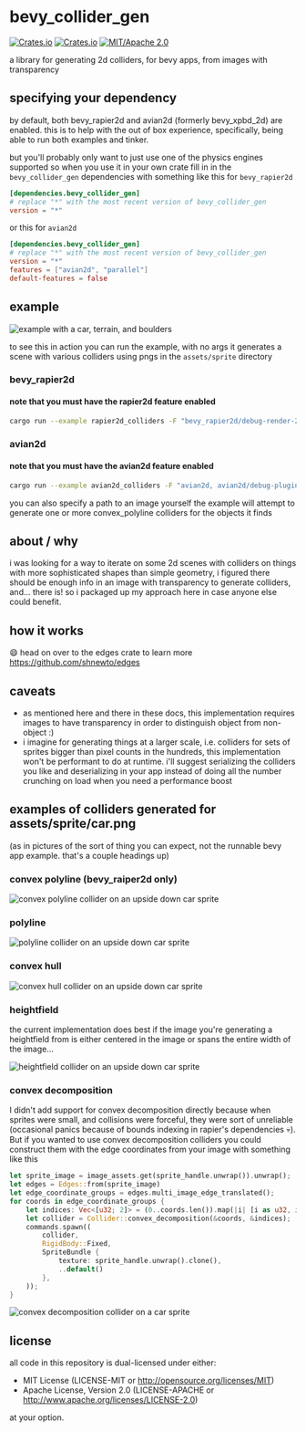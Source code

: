 # bevy_collider_gen

[![Crates.io](https://img.shields.io/crates/v/bevy_collider_gen.svg)](https://crates.io/crates/bevy_collider_gen)
[![Crates.io](https://img.shields.io/crates/d/bevy_collider_gen.svg)](https://crates.io/crates/bevy_collider_gen)
[![MIT/Apache 2.0](https://img.shields.io/badge/license-MIT%2FApache-blue.svg)](https://github.com/shnewto/bevy_collider_gen#license)

a library for generating 2d colliders, for bevy apps, from images with transparency

## specifying your dependency

by default, both bevy_rapier2d and avian2d (formerly bevy_xpbd_2d) are enabled. this is to help with the out of box experience, specifically, being able to run both examples and tinker.

but you'll probably only want to just use one of the physics engines supported so when you use it in your own crate fill in in the `bevy_collider_gen` dependencies with something like this for `bevy_rapier2d`

```toml
[dependencies.bevy_collider_gen]
# replace "*" with the most recent version of bevy_collider_gen
version = "*"
```

or this for `avian2d`

```toml
[dependencies.bevy_collider_gen]
# replace "*" with the most recent version of bevy_collider_gen
version = "*"
features = ["avian2d", "parallel"]
default-features = false
```

## example

![example with a car, terrain, and boulders](https://github.com/shnewto/bevy_collider_gen/blob/main/img/example-default.png?raw=true)

to see this in action you can run the example, with no args it generates a scene with various colliders using pngs in the `assets/sprite` directory

### bevy_rapier2d

#### note that you must have the rapier2d feature enabled

```sh
cargo run --example rapier2d_colliders -F "bevy_rapier2d/debug-render-2d"
```

### avian2d

#### note that you must have the avian2d feature enabled

```sh
cargo run --example avian2d_colliders -F "avian2d, avian2d/debug-plugin"
```

you can also specify a path to an image yourself the example will attempt to generate one or more convex_polyline colliders for the objects it finds

## about / why

i was looking for a way to iterate on some 2d scenes with colliders on things with more sophisticated shapes than simple
geometry, i figured there should be enough info in an image with transparency to generate colliders, and... there is! so i
packaged up my approach here in case anyone else could benefit.

## how it works

😄 head on over to the edges crate to learn more <https://github.com/shnewto/edges>

## caveats

- as mentioned here and there in these docs, this implementation requires images to have transparency in order to distinguish object from non-object :)
- i imagine for generating things at a larger scale, i.e. colliders for sets of sprites bigger than pixel counts in the hundreds, this implementation won't be performant to do at runtime. i'll suggest serializing the colliders you like and deserializing in your app instead of doing all the number crunching on load when you need a performance boost

## examples of colliders generated for assets/sprite/car.png

(as in pictures of the sort of thing you can expect, not the runnable bevy app example. that's a couple headings up)

### convex polyline (bevy_raiper2d only)

![convex polyline collider on an upside down car sprite](https://github.com/shnewto/bevy_collider_gen/blob/main/img/convex-polyline.png?raw=true)

### polyline

![polyline collider on an upside down car sprite](https://github.com/shnewto/bevy_collider_gen/blob/main/img/polyline.png?raw=true)

### convex hull

![convex hull collider on an upside down car sprite](https://github.com/shnewto/bevy_collider_gen/blob/main/img/convex-hull.png?raw=true)

### heightfield

the current implementation does best if the image you're generating a heightfield from is either centered in the image
or spans the entire width of the image...

![heightfield collider on an upside down car sprite](https://github.com/shnewto/bevy_collider_gen/blob/main/img/heightfield.png?raw=true)

### convex decomposition

I didn't add support for convex decomposition directly because when sprites were small, and collisions were forceful, they were sort of unreliable (occasional panics because of bounds indexing in rapier's dependencies 💀). But if you wanted to use
convex decomposition colliders you could construct them with the edge coordinates from your image with something like this

```rust
let sprite_image = image_assets.get(sprite_handle.unwrap()).unwrap();
let edges = Edges::from(sprite_image)
let edge_coordinate_groups = edges.multi_image_edge_translated();
for coords in edge_coordinate_groups {
    let indices: Vec<[u32; 2]> = (0..coords.len()).map(|i| [i as u32, i as u32]).collect();
    let collider = Collider::convex_decomposition(&coords, &indices);
    commands.spawn((
        collider,
        RigidBody::Fixed,
        SpriteBundle {
            texture: sprite_handle.unwrap().clone(),
            ..default()
        },
    ));
}
```

![convex decomposition collider on a car sprite](https://github.com/shnewto/bevy_collider_gen/blob/main/img/convex-decomposition.png?raw=true)

## license

all code in this repository is dual-licensed under either:

- MIT License (LICENSE-MIT or <http://opensource.org/licenses/MIT>)
- Apache License, Version 2.0 (LICENSE-APACHE or <http://www.apache.org/licenses/LICENSE-2.0>)

at your option.
